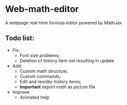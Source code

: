 # Web-math-editor
A webpage real-time formula editor powered by MathJax

## Todo list:
- Fix:  
    - Font size problems;
    - Deletion of history item not resulting in update
- Add: 
    - Custom math structure; 
    - Custom commands; 
    - Edit and reorder history items; 
    - **Important** export math as picture file
- Improve: 
    - Animated help
